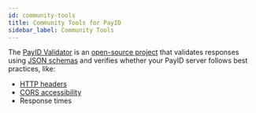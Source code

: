 ```yaml
---
id: community-tools
title: Community Tools for PayID
sidebar_label: Community Tools
---
```


The [PayID Validator](https://payidvalidator.com/) is an [open-source project](https://github.com/rswarthout/payid-validator) that validates responses using [JSON schemas](https://docs.payid.org/payid-schemas) and verifies whether your PayID server follows best practices, like:

* [HTTP headers](https://docs.payid.org/payid-headers) 
* [CORS accessibility](https://docs.payid.org/payid-best-practices#set-cors-cross-origin-resource-sharing-headers) 
* Response times  
